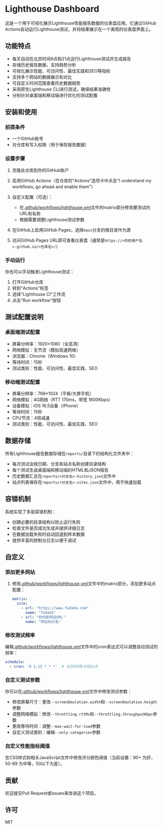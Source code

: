 # Lighthouse Dashboard

这是一个用于可视化展示Lighthouse性能报告数据的仪表盘应用。它通过GitHub Actions自动运行Lighthouse测试，并将结果展示在一个美观的仪表盘界面上。

## 功能特点

- 每天自动在北京时间9点和21点运行Lighthouse测试并生成报告
- 存储历史报告数据，支持趋势分析
- 可视化展示性能、可访问性、最佳实践和SEO等指标
- 支持多个网站的数据展示和对比
- 可自定义时间范围查看历史数据趋势
- 采用原生Lighthouse CLI进行测试，确保结果准确性
- 分别针对桌面端和移动端进行优化的测试配置

## 安装和使用

### 前提条件

- 一个GitHub账号
- 对仓库有写入权限（用于保存报告数据）

### 设置步骤

1. 克隆此仓库到你的GitHub账户

2. 启用GitHub Actions（在仓库的"Actions"选项卡中点击"I understand my workflows, go ahead and enable them"）

3. 自定义配置（可选）：
   - 在[.github/workflows/lighthouse.yml](cci:7://file:///d:/lighthouse-dashboard/.github/workflows/lighthouse.yml:0:0-0:0)文件的matrix部分修改要测试的URL和名称
   - 根据需要调整Lighthouse测试参数

4. 在GitHub上启用GitHub Pages，选择`main`分支的根目录作为源

5. 访问GitHub Pages URL即可查看仪表盘（通常是`https://<你的用户名>.github.io/<仓库名>/`）

### 手动运行

你也可以手动触发Lighthouse测试：
1. 打开GitHub仓库
2. 转到"Actions"标签
3. 选择"Lighthouse CI"工作流
4. 点击"Run workflow"按钮

## 测试配置说明

### 桌面端测试配置

- 屏幕分辨率：1920×1080（全高清）
- 网络模拟：无节流（模拟高速网络）
- 浏览器：Chrome（Windows 10）
- 等待时间：15秒
- 测试类别：性能、可访问性、最佳实践、SEO

### 移动端测试配置

- 屏幕分辨率：768×1024（平板/大屏手机）
- 网络模拟：4G网络（RTT 170ms，带宽 1600Kbps）
- 设备模拟：iOS 16.5设备（iPhone）
- 等待时间：15秒
- CPU节流：4倍减速
- 测试类别：性能、可访问性、最佳实践、SEO

## 数据存储

所有Lighthouse报告数据存储在`reports/`目录下的结构化文件夹中：
- 每次测试会按日期、分支和站点名称创建目录结构
- 每个测试生成桌面端和移动端的HTML和JSON报告
- 历史数据汇总在`reports/<分支名>-history.json`文件中
- 站点列表保存在`reports/<分支名>-sites.json`文件中，用于快速加载

## 容错机制

系统实现了多层容错机制：
- 创建必要的目录结构以防止运行失败
- 检查文件是否成功生成并提供详细日志
- 在数据加载失败时自动回退到样本数据
- 提供丰富的控制台日志以便于调试

## 自定义

### 添加更多网站

1. 修改[.github/workflows/lighthouse.yml](cci:7://file:///d:/lighthouse-dashboard/.github/workflows/lighthouse.yml:0:0-0:0)文件中的matrix部分，添加更多站点配置：
   ```yaml
   matrix:
     site:
       - url: "https://www.fadada.com"
         name: "fadada"
       - url: "你的新网站URL"
         name: "网站标识名"
   ```

### 修改测试频率

编辑[.github/workflows/lighthouse.yml](cci:7://file:///d:/lighthouse-dashboard/.github/workflows/lighthouse.yml:0:0-0:0)文件中的cron表达式可以调整自动测试的频率：
```yaml
schedule:
  - cron: '0 1,13 * * *'  # 北京时间9点和21点
```

### 自定义测试参数

你可以在[.github/workflows/lighthouse.yml](cci:7://file:///d:/lighthouse-dashboard/.github/workflows/lighthouse.yml:0:0-0:0)文件中修改测试参数：

- 修改屏幕尺寸：更改`--screenEmulation.width`和`--screenEmulation.height`参数
- 调整网络模拟：修改`--throttling.rttMs`和`--throttling.throughputKbps`参数
- 更改等待时间：调整`--max-wait-for-load`参数
- 自定义测试类别：编辑`--only-categories`参数

### 自定义性能指标阈值

在CSS样式和相关JavaScript文件中修改评分颜色阈值（当前设置：90+ 为好，50-89 为中等，50以下为差）。

## 贡献

欢迎提交Pull Request或Issues来改进这个项目。

## 许可

MIT
